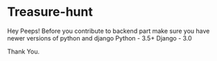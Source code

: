 # Treasure-hunt

Hey Peeps!
  Before you contribute to backend part make sure you have newer versions of python and django
  Python - 3.5+
  Django - 3.0

Thank You.

  
